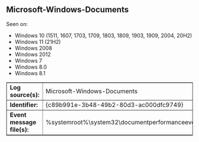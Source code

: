 ## Microsoft-Windows-Documents

Seen on:
* Windows 10 (1511, 1607, 1703, 1709, 1803, 1809, 1903, 1909, 2004, 20H2)
* Windows 11 (21H2)
* Windows 2008
* Windows 2012
* Windows 7
* Windows 8.0
* Windows 8.1

<table border="1" class="docutils">
  <tbody>
    <tr>
      <td><b>Log source(s):</b></td>
      <td>Microsoft-Windows-Documents</td>
    </tr>
    <tr>
      <td><b>Identifier:</b></td>
      <td>{c89b991e-3b48-49b2-80d3-ac000dfc9749}</td>
    </tr>
    <tr>
      <td><b>Event message file(s):</b></td>
      <td>%systemroot%\system32\documentperformanceevents.dll</td>
    </tr>
  </tbody>
</table>

&nbsp;

